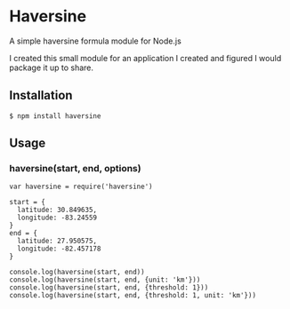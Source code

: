 # Haversine
A simple haversine formula module for Node.js

I created this small module for an application I created and figured I would package it up to share.

## Installation
`$ npm install haversine`

## Usage
### haversine(start, end, options)

    var haversine = require('haversine')

    start = {
      latitude: 30.849635,
      longitude: -83.24559
    }
    end = {
      latitude: 27.950575,
      longitude: -82.457178
    }

    console.log(haversine(start, end))
    console.log(haversine(start, end, {unit: 'km'}))
    console.log(haversine(start, end, {threshold: 1}))
    console.log(haversine(start, end, {threshold: 1, unit: 'km'}))
